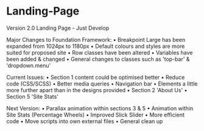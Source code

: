 # Landing-Page
Version 2.0 Landing Page - Just Develop

Major Changes to Foundation Framework:
  • Breakpoint Large has been expanded from 1024px to 1180px
  • Default colours and styles are more suited for proposed site
  • Row classes have been altered
  • Variables have been added & changed
  • General changes to classes such as 'top-bar' & 'dropdown.menu'

Current Issues:
  • Section 1 content could be optimised better
    • Reduce code (CSS/SCSS)
    • Better media queries
  • Navigation bar
  • Elements a little more further apart than in the designs provided
    • Section 2 'About Us'
    • Section 5 'Site Stats'

Next Version:
  • Parallax animation within sections 3 & 5
  • Animation within Site Stats (Percentage Wheels)
  • Improved Slick Slider
  • More efficient code
    • Move scripts into own external files
  • General clean up
